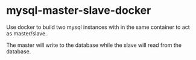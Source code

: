 # mysql-master-slave-docker
Use docker to build two mysql instances with in the same container to act as master/slave. 

The master will write to the database while the slave will read from the database.

